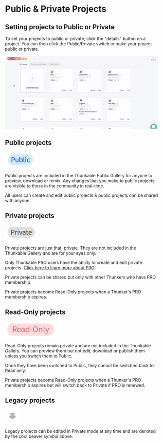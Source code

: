 # Public & Private Projects

## Setting projects to Public or Private

To set your projects to public or private, click the "details" button on a project. You can then click the Public/Private switch to make your project public or private.

![](.gitbook/assets/ezgif.com-video-to-gif-1.gif)

## Public projects

![](.gitbook/assets/screen-shot-2018-10-05-at-4.12.55-pm.png)

Public projects are included in the Thunkable Public Gallery for anyone to preview, download or remix. Any changes that you make to public projects are visible to those in the community in real-time.

All users can create and edit public projects & public projects can be shared with anyone.

## Private projects

![](.gitbook/assets/screen-shot-2018-10-05-at-4.13.02-pm.png)

Private projects are just that, private. They are not included in the Thunkable Gallery and are for your eyes only.

Only Thunkable PRO users have the ability to create and edit private projects. [Click here to learn more about PRO](https://thunkable.com/#/pricing).

Private projects can be shared but only with other Thunkers who have PRO membership.

Private projects become Read-Only projects when a Thunker's PRO membership expires.

## Read-Only projects

![](.gitbook/assets/screen-shot-2018-10-05-at-4.31.16-pm.png)

Read-Only projects remain private and are not included in the Thunkable Gallery. You can preview them but not edit, download or publish them unless you switch them to Public.

Once they have been switched to Public, they cannot be switched back to Read only.

Private projects become Read-Only projects when a Thunker's PRO membership expires but will switch back to Private if PRO is renewed.

## Legacy projects

![](.gitbook/assets/screen-shot-2018-10-05-at-4.22.07-pm.png)

Legacy projects can be edited in Private mode at any time and are denoted by the cool beaver symbol above.

